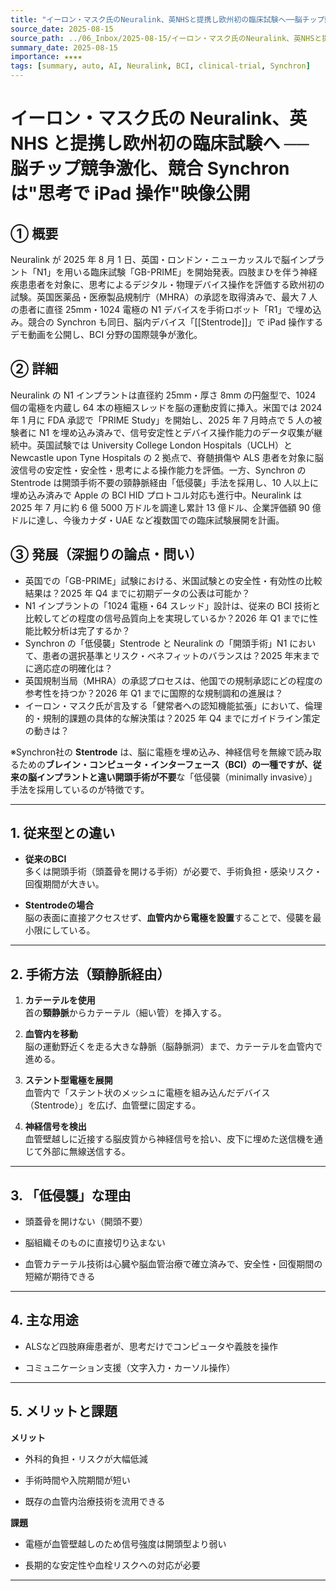 ```yaml
---
title: "イーロン・マスク氏のNeuralink、英NHSと提携し欧州初の臨床試験へ──脳チップ競争激化、競合Synchronは"思考でiPad操作"映像公開"
source_date: 2025-08-15
source_path: ../06_Inbox/2025-08-15/イーロン・マスク氏のNeuralink、英NHSと提携し欧州初の臨床試験へ──脳チップ競争激化、競合Synchronは"思考でiPad操作"映像公開.md
summary_date: 2025-08-15
importance: ★★★★
tags: [summary, auto, AI, Neuralink, BCI, clinical-trial, Synchron]
---
```


# イーロン・マスク氏の Neuralink、英 NHS と提携し欧州初の臨床試験へ ── 脳チップ競争激化、競合 Synchron は"思考で iPad 操作"映像公開

## ① 概要

Neuralink が 2025 年 8 月 1 日、英国・ロンドン・ニューカッスルで脳インプラント「N1」を用いる臨床試験「GB-PRIME」を開始発表。四肢まひを伴う神経疾患患者を対象に、思考によるデジタル・物理デバイス操作を評価する欧州初の試験。英国医薬品・医療製品規制庁（MHRA）の承認を取得済みで、最大 7 人の患者に直径 25mm・1024 電極の N1 デバイスを手術ロボット「R1」で埋め込み。競合の Synchron も同日、脳内デバイス「[[Stentrode]]」で iPad 操作するデモ動画を公開し、BCI 分野の国際競争が激化。

## ② 詳細

Neuralink の N1 インプラントは直径約 25mm・厚さ 8mm の円盤型で、1024 個の電極を内蔵し 64 本の極細スレッドを脳の運動皮質に挿入。米国では 2024 年 1 月に FDA 承認で「PRIME Study」を開始し、2025 年 7 月時点で 5 人の被験者に N1 を埋め込み済みで、信号安定性とデバイス操作能力のデータ収集が継続中。英国試験では University College London Hospitals（UCLH）と Newcastle upon Tyne Hospitals の 2 拠点で、脊髄損傷や ALS 患者を対象に脳波信号の安定性・安全性・思考による操作能力を評価。一方、Synchron の Stentrode は開頭手術不要の頸静脈経由「低侵襲」手法を採用し、10 人以上に埋め込み済みで Apple の BCI HID プロトコル対応も進行中。Neuralink は 2025 年 7 月に約 6 億 5000 万ドルを調達し累計 13 億ドル、企業評価額 90 億ドルに達し、今後カナダ・UAE など複数国での臨床試験展開を計画。

## ③ 発展（深掘りの論点・問い）

- 英国での「GB-PRIME」試験における、米国試験との安全性・有効性の比較結果は？2025 年 Q4 までに初期データの公表は可能か？
- N1 インプラントの「1024 電極・64 スレッド」設計は、従来の BCI 技術と比較してどの程度の信号品質向上を実現しているか？2026 年 Q1 までに性能比較分析は完了するか？
- Synchron の「低侵襲」Stentrode と Neuralink の「開頭手術」N1 において、患者の選択基準とリスク・ベネフィットのバランスは？2025 年末までに適応症の明確化は？
- 英国規制当局（MHRA）の承認プロセスは、他国での規制承認にどの程度の参考性を持つか？2026 年 Q1 までに国際的な規制調和の進展は？
- イーロン・マスク氏が言及する「健常者への認知機能拡張」において、倫理的・規制的課題の具体的な解決策は？2025 年 Q4 までにガイドライン策定の動きは？




※Synchron社の **Stentrode** は、脳に電極を埋め込み、神経信号を無線で読み取るための**ブレイン・コンピュータ・インターフェース（BCI）**の一種ですが、従来の脳インプラントと違い**開頭手術が不要**な「低侵襲（minimally invasive）」手法を採用しているのが特徴です。

---

## 1. 従来型との違い

- **従来のBCI**  
    多くは開頭手術（頭蓋骨を開ける手術）が必要で、手術負担・感染リスク・回復期間が大きい。
    
- **Stentrodeの場合**  
    脳の表面に直接アクセスせず、**血管内から電極を設置**することで、侵襲を最小限にしている。
    

---

## 2. 手術方法（頸静脈経由）

1. **カテーテルを使用**  
    首の**頸静脈**からカテーテル（細い管）を挿入する。
    
2. **血管内を移動**  
    脳の運動野近くを走る大きな静脈（脳静脈洞）まで、カテーテルを血管内で進める。
    
3. **ステント型電極を展開**  
    血管内で「ステント状のメッシュに電極を組み込んだデバイス（Stentrode）」を広げ、血管壁に固定する。
    
4. **神経信号を検出**  
    血管壁越しに近接する脳皮質から神経信号を拾い、皮下に埋めた送信機を通じて外部に無線送信する。
    

---

## 3. 「低侵襲」な理由

- 頭蓋骨を開けない（開頭不要）
    
- 脳組織そのものに直接切り込まない
    
- 血管カテーテル技術は心臓や脳血管治療で確立済みで、安全性・回復期間の短縮が期待できる
    

---

## 4. 主な用途

- ALSなど四肢麻痺患者が、思考だけでコンピュータや義肢を操作
    
- コミュニケーション支援（文字入力・カーソル操作）
    

---

## 5. メリットと課題

**メリット**

- 外科的負担・リスクが大幅低減
    
- 手術時間や入院期間が短い
    
- 既存の血管内治療技術を流用できる
    

**課題**

- 電極が血管壁越しのため信号強度は開頭型より弱い
    
- 長期的な安定性や血栓リスクへの対応が必要
    

---